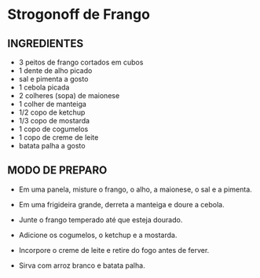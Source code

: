 # Strogonoff de Frango

## INGREDIENTES

 - 3 peitos de frango cortados em cubos
 - 1 dente de alho picado
 - sal e pimenta a gosto
 - 1 cebola picada
 - 2 colheres (sopa) de maionese
 - 1 colher de manteiga
 - 1/2 copo de ketchup
 - 1/3 copo de mostarda
 - 1 copo de cogumelos
 - 1 copo de creme de leite
 - batata palha a gosto

## MODO DE PREPARO

 - Em uma panela, misture o frango, o alho, a maionese, o sal e a pimenta.

 - Em uma frigideira grande, derreta a manteiga e doure a cebola.

 - Junte o frango temperado até que esteja dourado.

 - Adicione os cogumelos, o ketchup e a mostarda.

 - Incorpore o creme de leite e retire do fogo antes de ferver.

 - Sirva com arroz branco e batata palha.

